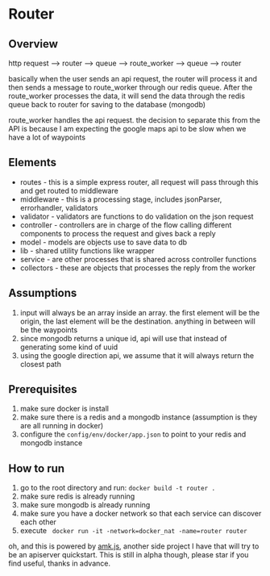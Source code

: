 # Router

## Overview

http request --> router --> queue --> route_worker --> queue --> router

basically when the user sends an api request, the router will process it and then sends a message to route_worker through our redis queue. After the route_worker processes the data, it will send the data through the redis queue back to router for saving to the database (mongodb)

route_worker handles the api request. the decision to separate this from the API is because I am expecting the google maps api to be slow when we have a lot of waypoints

## Elements
- routes - this is a simple express router, all request will pass through this and get routed to middleware
- middleware - this is a processing stage, includes jsonParser, errorhandler, validators
- validator - validators are functions to do validation on the json request
- controller - controllers are in charge of the flow calling different components to process the request and gives back a reply
- model - models are objects use to save data to db
- lib - shared utility functions like wrapper
- service - are other processes that is shared across controller functions
- collectors - these are objects that processes the reply from the worker

## Assumptions

1. input will always be an array inside an array. the first element will be the origin, the last element will be the destination. anything in between will be the waypoints
2. since mongodb returns a unique id, api will use that instead of generating some kind of uuid
3. using the google direction api, we assume that it will always return the closest path


## Prerequisites

1. make sure docker is install
2. make sure there is a redis and a mongodb instance (assumption is they are all running in docker)
3. configure the ```config/env/docker/app.json``` to point to your redis and mongodb instance

## How to run

1. go to the root directory and run: ``` docker build -t router . ```
2. make sure redis is already running
3. make sure mongodb is already running
4. make sure you have a docker network so that each service can discover each other
5. execute ``` docker run -it -network=docker_nat -name=router router```

oh, and this is powered by [amk.js](https://github.com/heinrich10/amk), another side project I have that will try to be an apiserver quickstart. This is still in alpha though, please star if you find useful, thanks in advance.
